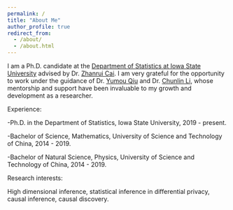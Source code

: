 ```yaml
---
permalink: /
title: "About Me"
author_profile: true
redirect_from: 
  - /about/
  - /about.html
---
```


I am a Ph.D. candidate at the [Department of Statistics at Iowa State University](https://www.stat.iastate.edu/) advised by Dr. [Zhanrui Cai](https://zhanruicai.github.io/). I am very grateful for the opportunity to work under the guidance of Dr. [Yumou Qiu](https://yumou.org/) and Dr. [Chunlin Li](https://faculty.sites.iastate.edu/chunlin/), whose mentorship and support have been invaluable to my growth and development as a researcher.

Experience:

-Ph.D. in the Department of Statistics, Iowa State University, 2019 - present.

-Bachelor of Science, Mathematics, University of Science and Technology of China, 2014 - 2019.

-Bachelor of Natural Science, Physics, University of Science and Technology of China, 2014 - 2019.

Research interests:

High dimensional inference, statistical inference in differential privacy, causal inference, causal discovery.
